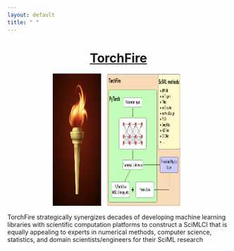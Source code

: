 ```yaml
---
layout: default
title: " " 
---
```


## <h1><center>[TorchFire](https://nguyenvanhaibk92.github.io/torch_fire.github.io/)</center></h1>

<p align="center"><img width="300" height="300" src="assets\front_fig.jpg" /></p>

TorchFire strategically synergizes decades of developing machine learning libraries with scientific computation platforms to construct a SciMLCI that is equally appealing to experts in numerical methods, computer science, statistics, and domain scientists/engineers for their SciML research
